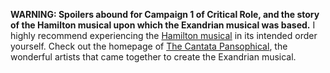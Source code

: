 **WARNING: Spoilers abound for Campaign 1 of Critical Role, and the story of the Hamilton musical upon which the Exandrian musical was based.**
I highly recommend experiencing the [Hamilton musical](https://www.youtube.com/playlist?list=PLjQpKlmn_hsUCFFvkYW2uQDj_cRmS0Tlo) in its intended order yourself.
Check out the homepage of [The Cantata Pansophical](http://www.willcrosswait.com/cpan/), the wonderful artists that came together to create the Exandrian musical.
